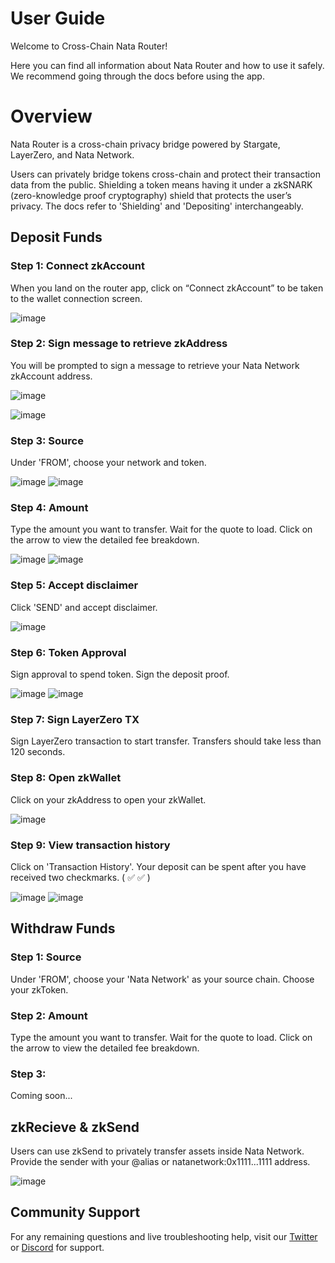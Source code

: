 # User Guide

Welcome to Cross-Chain Nata Router!

Here you can find all information about Nata Router and how to use it safely. We recommend going through the docs before using the app.

# Overview

Nata Router is a cross-chain privacy bridge powered by Stargate, LayerZero, and Nata Network.

Users can privately bridge tokens cross-chain and protect their transaction data from the public. Shielding a token means having it under a zkSNARK (zero-knowledge proof cryptography) shield that protects the user’s privacy. The docs refer to 'Shielding' and 'Depositing' interchangeably.

## Deposit Funds

### Step 1: Connect zkAccount
When you land on the router app, click on “Connect zkAccount” to be taken to the wallet connection screen.

![image](/img/router-step-1-connect.png)

### Step 2: Sign message to retrieve zkAddress
You will be prompted to sign a message to retrieve your Nata Network zkAccount address.

![image](/img/router-step-2-sign.png)

![image](/img/router-step-3-connected.png)

### Step 3: Source
Under 'FROM', choose your network and token.

![image](/img/router-step-4-choose-network.png)
![image](/img/router-step-5-select-token.png)

### Step 4: Amount
Type the amount you want to transfer. Wait for the quote to load. Click on the arrow to view the detailed fee breakdown.

![image](/img/router-step-6-review-quote.png)
![image](/img/router-step-7-fee-breakdown.png)

### Step 5: Accept disclaimer
Click 'SEND' and accept disclaimer.

![image](/img/router-step-8-disclaimer.png)

### Step 6: Token Approval
Sign approval to spend token. Sign the deposit proof.

![image](/img/router-step-9-approve.png)
![image](/img/router-step-10-sign-proof.png)

### Step 7: Sign LayerZero TX
Sign LayerZero transaction to start transfer. Transfers should take less than 120 seconds.

### Step 8: Open zkWallet
Click on your zkAddress to open your zkWallet.

![image](/img/router-step-11-wallet.png)

### Step 9: View transaction history
Click on 'Transaction History'. Your deposit can be spent after you have received two checkmarks. ( ✅ ✅ )

![image](/img/router-step-12-wallet-info.png)
![image](/img/router-step-13-transaction-history.png)

## Withdraw Funds

### Step 1: Source
Under 'FROM', choose your 'Nata Network' as your source chain. Choose your zkToken.

### Step 2: Amount
Type the amount you want to transfer. Wait for the quote to load. Click on the arrow to view the detailed fee breakdown.

### Step 3:
Coming soon...

## zkRecieve & zkSend
Users can use zkSend to privately transfer assets inside Nata Network. Provide the sender with your @alias or natanetwork:0x1111...1111 address.


![image](/img/router-step-14-receive.png)

## Community Support

For any remaining questions and live troubleshooting help, visit our [Twitter](https://twitter.com/nata_network_io) or [Discord](https://discord.gg/7cswMvWeNc) for support.
